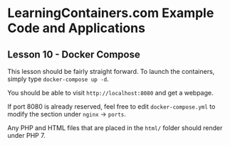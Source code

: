 # LearningContainers.com Example Code and Applications

## Lesson 10 - Docker Compose

This lesson should be fairly straight forward. To launch the containers,
simply type `docker-compose up -d`.

You should be able to visit `http://localhost:8080` and get a webpage.

If port 8080 is already reserved, feel free to edit `docker-compose.yml`
to modify the section under `nginx` -> `ports`.

Any PHP and HTML files that are placed in the `html/` folder should render
under PHP 7.
